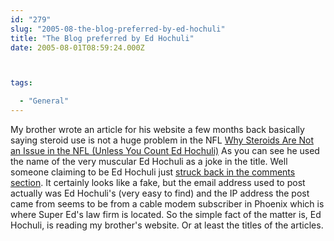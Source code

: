 ```yaml
---
id: "279"
slug: "2005-08-the-blog-preferred-by-ed-hochuli"
title: "The Blog preferred by Ed Hochuli"
date: 2005-08-01T08:59:24.000Z



tags:

  - "General"
---
```

<div class="sqs-html-content">
  <p>My brother wrote an article for his website a few months back basically saying steroid use is not a huge problem in the NFL <a href="http://tom.mcallister.ws/2005/04/04/why-steroids-are-not-an-issue-in-the-nfl-unless-you-count-ed-hochuli/">Why Steroids Are Not an Issue in the NFL (Unless You Count Ed Hochuli)</a> As you can see he used the name of the very muscular Ed Hochuli as a joke in the title.  Well someone claiming to be Ed Hochuli just <a href="http://tom.mcallister.ws/2005/04/04/why-steroids-are-not-an-issue-in-the-nfl-unless-you-count-ed-hochuli#comment-664">struck back in the comments section</a>.  It certainly looks like a fake, but the email address used to post actually was Ed Hochuli's (very easy to find) and the IP address the post came from seems to be from a cable modem subscriber in Phoenix which is where Super Ed's law firm is located.
So the simple fact of the matter is, Ed Hochuli, is reading my brother's website.  Or at least the titles of the articles.</p>
</div>
